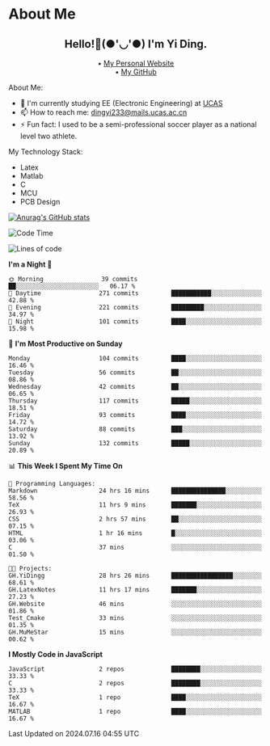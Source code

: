 # About Me

<h2 style="text-align:center;"> Hello!👋(●'◡'●) I'm Yi Ding.</h2>

<div style="text-align:center;">
  • <a href="https://yidingg.github.io/YiDingg">My Personal Website</a><br>
  • <a href="https://github.com/YiDingg">My GitHub</a>
</div>

About Me:
- 🔭 I'm currently studying EE (Electronic Engineering) at [UCAS](https://www.ucas.ac.cn/)
- 📫 How to reach me: dingyi233@mails.ucas.ac.cn
- ⚡ Fun fact: I used to be a semi-professional soccer player as a national level two athlete.

My Technology Stack:
- Latex
- Matlab
- C
- MCU
- PCB Design

[![Anurag's GitHub stats](https://github-readme-stats.vercel.app/api?username=YiDingg)](https://github.com/anuraghazra/github-readme-stats)

<!--START_SECTION:waka-->
![Code Time](http://img.shields.io/badge/Code%20Time-187%20hrs%2022%20mins-blue)

![Lines of code](https://img.shields.io/badge/From%20Hello%20World%20I%27ve%20Written-491.2%20thousand%20lines%20of%20code-blue)

**I'm a Night 🦉** 

```text
🌞 Morning                39 commits          ██░░░░░░░░░░░░░░░░░░░░░░░   06.17 % 
🌆 Daytime                271 commits         ███████████░░░░░░░░░░░░░░   42.88 % 
🌃 Evening                221 commits         █████████░░░░░░░░░░░░░░░░   34.97 % 
🌙 Night                  101 commits         ████░░░░░░░░░░░░░░░░░░░░░   15.98 % 
```
📅 **I'm Most Productive on Sunday** 

```text
Monday                   104 commits         ████░░░░░░░░░░░░░░░░░░░░░   16.46 % 
Tuesday                  56 commits          ██░░░░░░░░░░░░░░░░░░░░░░░   08.86 % 
Wednesday                42 commits          ██░░░░░░░░░░░░░░░░░░░░░░░   06.65 % 
Thursday                 117 commits         █████░░░░░░░░░░░░░░░░░░░░   18.51 % 
Friday                   93 commits          ████░░░░░░░░░░░░░░░░░░░░░   14.72 % 
Saturday                 88 commits          ███░░░░░░░░░░░░░░░░░░░░░░   13.92 % 
Sunday                   132 commits         █████░░░░░░░░░░░░░░░░░░░░   20.89 % 
```


📊 **This Week I Spent My Time On** 

```text
💬 Programming Languages: 
Markdown                 24 hrs 16 mins      ███████████████░░░░░░░░░░   58.56 % 
TeX                      11 hrs 9 mins       ███████░░░░░░░░░░░░░░░░░░   26.93 % 
CSS                      2 hrs 57 mins       ██░░░░░░░░░░░░░░░░░░░░░░░   07.15 % 
HTML                     1 hr 16 mins        █░░░░░░░░░░░░░░░░░░░░░░░░   03.06 % 
C                        37 mins             ░░░░░░░░░░░░░░░░░░░░░░░░░   01.50 % 

🐱‍💻 Projects: 
GH.YiDingg               28 hrs 26 mins      █████████████████░░░░░░░░   68.61 % 
GH.LatexNotes            11 hrs 17 mins      ███████░░░░░░░░░░░░░░░░░░   27.23 % 
GH.Website               46 mins             ░░░░░░░░░░░░░░░░░░░░░░░░░   01.86 % 
Test_Cmake               33 mins             ░░░░░░░░░░░░░░░░░░░░░░░░░   01.35 % 
GH.MuMeStar              15 mins             ░░░░░░░░░░░░░░░░░░░░░░░░░   00.62 % 
```

**I Mostly Code in JavaScript** 

```text
JavaScript               2 repos             ████████░░░░░░░░░░░░░░░░░   33.33 % 
C                        2 repos             ████████░░░░░░░░░░░░░░░░░   33.33 % 
TeX                      1 repo              ████░░░░░░░░░░░░░░░░░░░░░   16.67 % 
MATLAB                   1 repo              ████░░░░░░░░░░░░░░░░░░░░░   16.67 % 
```




 Last Updated on 2024.07.16 04:55 UTC
<!--END_SECTION:waka-->
